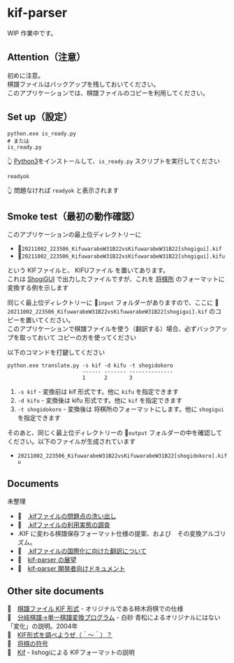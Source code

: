 # kif-parser

WIP 作業中です。  

## Attention（注意）

初めに注意。  
棋譜ファイルはバックアップを残しておいてください。  
このアプリケーションでは、棋譜ファイルのコピーを利用してください。  

## Set up（設定）

```shell
python.exe is_ready.py
# または
is_ready.py
```

👆 [Python3](https://www.python.org/)をインストールして、`is_ready.py` スクリプトを実行してください

```shell
readyok
```

👆 問題なければ `readyok` と表示されます

## Smoke test（最初の動作確認）

このアプリケーションの最上位ディレクトリーに  

* 📄`20211002_223506_KifuwarabeW31B22vsKifuwarabeW31B22[shogigui].kif`
* 📄`20211002_223506_KifuwarabeW31B22vsKifuwarabeW31B22[shogigui].kifu`

という KIFファイルと、 KIFUファイル を置いてあります。  
これは [ShogiGUI](http://shogigui.siganus.com/) で出力したファイルですが、これを [将棋所](http://shogidokoro.starfree.jp/) のフォーマットに変換する例を示します  

同じく最上位ディレクトリーに 📂`input` フォルダーがありますので、ここに 📄`20211002_223506_KifuwarabeW31B22vsKifuwarabeW31B22[shogigui].kif` のコピーを置いてください。  
このアプリケーションで棋譜ファイルを使う（翻訳する）場合、必ずバックアップを取っておいて コピーの方を使ってください  

以下のコマンドを打鍵してください  

```shell
python.exe translate.py -s kif -d kifu -t shogidokoro
                        ------ ------- --------------
                        1      2       3
```

1. `-s kif` - 変換前は kif 形式です。他に `kifu` を指定できます
2. `-d kifu` - 変換後は kifu 形式です。他に `kif` を指定できます
3. `-t shogidokoro` - 変換後は 将棋所のフォーマットにします。他に `shogigui` を指定できます

そのあと、同じく最上位ディレクトリーの 📂`output` フォルダーの中を確認してください。以下のファイルが生成されています  

* `20211002_223506_KifuwarabeW31B22vsKifuwarabeW31B22[shogidokoro].kifu`

## Documents

未整理  

* 📖　[.kifファイルの問題点の洗い出し](./docs/research.md)
* 📖　[.kifファイルの利用実態の調査](./docs/examples)
* .KIF に変わる棋譜保存フォーマット仕様の提案、および　その変換アルゴリズム。
* 📖　[.kifファイルの国際化に向けた翻訳について](./docs/translation.md)
* 📖　[kif-parser の展望](./docs/vision.md)  
* 📖　[kif-parser 開発者向けドキュメント](./docs/developer.md)  

## Other site documents

📖　[棋譜ファイル KIF 形式](http://kakinoki.o.oo7.jp/kif_format.html) - オリジナルである柿木将棋での仕様  
📖　[分岐棋譜→単一棋譜変換プログラム](http://www.hakusa.net/computer/free/kifuconv.html) - 白砂 青松によるオリジナルにはない「変化」の説明。2004年  
📖　[KIF形式を調べようぜ（＾～＾）？](https://crieit.net/drafts/6150ffc21e0de)  
📖　[将棋の符号](https://crieit.net/drafts/615192ae93d14)  
📖　[Kif](https://lishogi.org/explanation/kif) - lishogiによる KIFフォーマットの説明  
